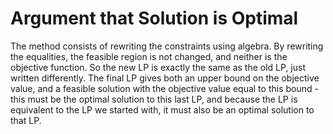 # Argument that Solution is Optimal

The method consists of rewriting the constraints using algebra. By rewriting
the equalities, the feasible region is not changed, and neither is the
objective function. So the new LP is exactly the same as the old LP, just
written differently. The final LP gives both an upper bound on the objective
value, and a feasible solution with the objective value equal to this bound -
this must be the optimal solution to this last LP, and because the LP is
equivalent to the LP we started with, it must also be an optimal solution to
that LP.
